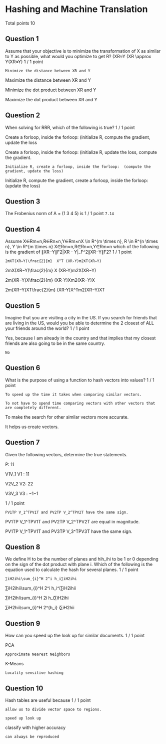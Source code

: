 # Hashing and Machine Translation
Total points 10

## Question 1

A​ssume that your objective is to minimize the transformation of X as similar to Y as possible, what would you optimize to get R? (XR≈Y (XR \approx Y(XR≈Y)
1 / 1 point

`M​inimize the distance between XR and Y `

Maximize the distance between XR and Y 

M​inimize the dot product between XR and Y 

Maximize the dot product between XR and Y 


## Question 2

W​hen solving for RRR, which of the following is true? 
1 / 1 point

C​reate a forloop, inside the forloop: (initialize R, compute the gradient, update the loss

C​reate a forloop, inside the forloop: (initialize R, update the loss, compute the gradient.

`Initialize R, create a forloop, inside the forloop:  (compute the gradient, update the loss)`

Initialize R, compute the gradient, create a forloop, inside the forloop:  (update the loss)


## Question 3

T​he Frobenius norm of A = (1 3 4 5) is
1 / 1 point
`7.14`


## Question 4

A​ssume X∈Rm×n,R∈Rn×n,Y∈Rm×nX \in R^{m \times n}, R \in R^{n \times n}, Y \in R^{m \times n}  X∈Rm×n,R∈Rn×n,Y∈Rm×n which of the following is the gradient of ∥XR−Y∥F2\|XR - Y\|_F^2∥XR−Y∥F2​?
1 / 1 point

`2mXT(XR−Y)\frac{2}{m}  X^T (XR-Y)m2​XT(XR−Y)`

2mX(XR−Y)\frac{2}{m}   X (XR-Y)m2​X(XR−Y)

2m(XR−Y)X\frac{2}{m}    (XR-Y)Xm2​(XR−Y)X

2m(XR−Y)XT\frac{2}{m}  (XR-Y)X^Tm2​(XR−Y)XT


## Question 5

I​magine that you are visiting a city in the US. If you search for friends that are living in the US, would you be able to determine the 2 closest of ALL your friends around the world?
1 / 1 point

Y​es, because I am already in the country and that implies that my closest friends are also going to be in the same country. 

`N​o`


## Question 6

W​hat is the purpose of using a function to hash vectors into values?
1 / 1 point

`T​o speed up the time it takes when comparing similar vectors.`


`T​o not have to spend time comparing vectors with other vectors that are completely different. `


T​o make the search for other similar vectors more accurate. 

It helps us create vectors. 

## Question 7

Given the following vectors, determine the true statements. 

P: 
11

V1V_1 V1​ :
11

V2V_2 V2​: 
22

V3V_3 V3​ :
−1−1

1 / 1 point

`PV1TP V_1^TPV1T​ and PV2TP V_2^TPV2T​ have the same sign.`

PV1TP V_1^TPV1T​ and PV2TP V_2^TPV2T​ are equal in magnitude.

PV1TP V_1^TPV1T​ and PV3TP V_3^TPV3T​ have the same sign.


## Question 8

W​e define H to be the number of planes and hih_ihi​ to be 1 or 0 depending on the sign of the dot product with plane i. Which of the following is the equation used to calculate the hash for several planes. 
1 / 1 point

`∑iH2ihi\sum_{i}^H 2^i h_i∑iH​2ihi​`

∑iH2ihii\sum_{i}^H 2^i h_i^i∑iH​2ihii​

∑iH2ihi\sum_{i}^H 2i h_i∑iH​2ihi​

∑iH2hii\sum_{i}^H 2^{h_i} i∑iH​2hi​i


## Question 9

H​ow can you speed up the look up for similar documents.
1 / 1 point

P​CA

`A​pproximate Nearest Neighbors`


K​-Means

`L​ocality sensitive hashing`


## Question 10

H​ash tables are useful because
1 / 1 point

`a​llow us to divide vector space to regions. `


`s​peed up look up`


c​lassify with higher accuracy

`c​an always be reproduced`
